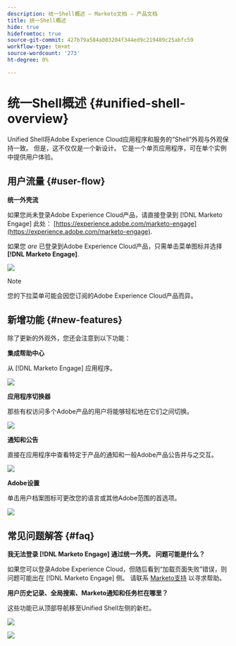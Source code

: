 ```yaml
---
description: 统一Shell概述 — Marketo文档 — 产品文档
title: 统一Shell概述
hide: true
hidefromtoc: true
source-git-commit: 427b79a584a003204f344ed9c219489c25abfc59
workflow-type: tm+mt
source-wordcount: '273'
ht-degree: 0%

---
```


# 统一Shell概述 {#unified-shell-overview}

Unified Shell将Adobe Experience Cloud应用程序和服务的“Shell”外观与外观保持一致。 但是，这不仅仅是一个新设计。 它是一个单页应用程序，可在单个实例中提供用户体验。

## 用户流量 {#user-flow}

**统一外壳流**

如果您尚未登录Adobe Experience Cloud产品，请直接登录到 [!DNL Marketo Engage] 此处： [https://experience.adobe.com/marketo-engage](https://experience.adobe.com/marketo-engage).

如果您 _are_ 已登录到Adobe Experience Cloud产品，只需单击菜单图标并选择 **[!DNL Marketo Engage]**.

![](assets/unified-shell-overview-1.png)

>[!NOTE]
>
>您的下拉菜单可能会因您订阅的Adobe Experience Cloud产品而异。

## 新增功能 {#new-features}

除了更新的外观外，您还会注意到以下功能：

**集成帮助中心**

从 [!DNL Marketo Engage] 应用程序。

![](assets/unified-shell-overview-2.png)

**应用程序切换器**

那些有权访问多个Adobe产品的用户将能够轻松地在它们之间切换。

![](assets/unified-shell-overview-3.png)

**通知和公告**

直接在应用程序中查看特定于产品的通知和一般Adobe产品公告并与之交互。

![](assets/unified-shell-overview-4.png)

**Adobe设置**

单击用户档案图标可更改您的语言或其他Adobe范围的首选项。

![](assets/unified-shell-overview-5.png)

## 常见问题解答 {#faq}

**我无法登录 [!DNL Marketo Engage] 通过统一外壳。 问题可能是什么？**

如果您可以登录Adobe Experience Cloud，但随后看到“加载页面失败”错误，则问题可能出在 [!DNL Marketo Engage] 侧。 请联系 [Marketo支持](https://nation.marketo.com/t5/support/ct-p/Support) 以寻求帮助。

**用户历史记录、全局搜索、Marketo通知和任务栏在哪里？**

这些功能已从顶部导航移至Unified Shell左侧的新栏。

![](assets/unified-shell-overview-6.png)

![](assets/unified-shell-overview-7.png)
